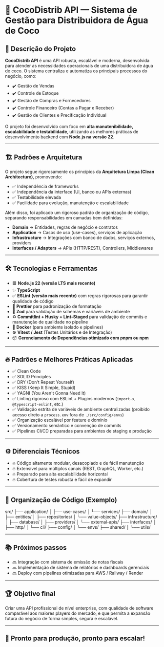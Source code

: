 # 🥥 CocoDistrib API — Sistema de Gestão para Distribuidora de Água de Coco

## 🚀 Descrição do Projeto

**CocoDistrib API** é uma API robusta, escalável e moderna, desenvolvida para atender as necessidades operacionais de uma distribuidora de água de coco. O sistema centraliza e automatiza os principais processos do negócio, como:

- ✔️ Gestão de Vendas  
- ✔️ Controle de Estoque  
- ✔️ Gestão de Compras e Fornecedores  
- ✔️ Controle Financeiro (Contas a Pagar e Receber)  
- ✔️ Gestão de Clientes e Precificação Individual  

O projeto foi desenvolvido com foco em **alta manutenibilidade, escalabilidade e testabilidade**, utilizando as melhores práticas de desenvolvimento backend com **Node.js na versão 22**.

---

## 🏗️ Padrões e Arquitetura

O projeto segue rigorosamente os princípios da **Arquitetura Limpa (Clean Architecture)**, promovendo:

- ✅ Independência de frameworks  
- ✅ Independência da interface (UI, banco ou APIs externas)  
- ✅ Testabilidade elevada  
- ✅ Facilidade para evolução, manutenção e escalabilidade  

Além disso, foi aplicado um rigoroso padrão de organização de código, separando responsabilidades em camadas bem definidas:

- **Domain** → Entidades, regras de negócio e contratos  
- **Application** → Casos de uso (use-cases), serviços de aplicação  
- **Infrastructure** → Integrações com banco de dados, serviços externos, providers  
- **Interfaces / Adapters** → APIs (HTTP/REST), Controllers, Middlewares  

---

## 🛠️ Tecnologias e Ferramentas

- 🟩 **Node.js 22 (versão LTS mais recente)**  
- ✨ **TypeScript**  
- ✅ **ESLint (versão mais recente)** com regras rigorosas para garantir qualidade de código  
- 🎨 **Prettier** para padronização de formatação  
- 🔐 **Zod** para validação de schemas e variáveis de ambiente  
- ♻️ **Commitlint + Husky + Lint-Staged** para validação de commits e manutenção de qualidade no pipeline  
- 🐳 **Docker** (para ambiente isolado e pipelines)  
- ⚙️ **Vitest / Jest** (Testes Unitários e de Integração)  
- 📦 **Gerenciamento de Dependências otimizado com pnpm ou npm**  

---

## 🔥 Padrões e Melhores Práticas Aplicadas

- ✅ Clean Code  
- ✅ SOLID Principles  
- ✅ DRY (Don't Repeat Yourself)  
- ✅ KISS (Keep It Simple, Stupid)  
- ✅ YAGNI (You Aren't Gonna Need It)  
- ✅ Linting rigoroso com ESLint + Plugins modernos (`import-x`, `@typescript-eslint`, etc.)  
- ✅ Validação estrita de variáveis de ambiente centralizadas (proibido acesso direto a `process.env` fora de `./src/config/envs`)  
- ✅ Organização escalável por feature e domínio  
- ✅ Versionamento semântico e convenção de commits  
- ✅ Pipelines CI/CD preparadas para ambientes de staging e produção  

---

## ⚙️ Diferenciais Técnicos

- 🔥 Código altamente modular, desacoplado e de fácil manutenção  
- 🔥 Extensível para múltiplos canais (REST, GraphQL, Worker, etc.)  
- 🔥 Preparado para alta escalabilidade horizontal  
- 🔥 Cobertura de testes robusta e fácil de expandir  

---

## 📄 Organização de Código (Exemplo)

src/
├── application/
│ ├── use-cases/
│ └── services/
├── domain/
│ ├── entities/
│ ├── repositories/
│ └── value-objects/
├── infrastructure/
│ ├── database/
│ ├── providers/
│ └── external-apis/
├── interfaces/
│ ├── http/
│ └── cli/
├── config/
│ └── envs/
├── shared/
│ └── utils/




---

## 📚 Próximos passos

- 🔜 Integração com sistema de emissão de notas fiscais  
- 🔜 Implementação de sistema de relatórios e dashboards gerenciais  
- 🔜 Deploy com pipelines otimizadas para AWS / Railway / Render  

---

## 🏆 Objetivo final

Criar uma API profissional de nível enterprise, com qualidade de software comparável aos maiores players do mercado, e que permita a expansão futura do negócio de forma simples, segura e escalável.

---

## 🚀 Pronto para produção, pronto para escalar!
